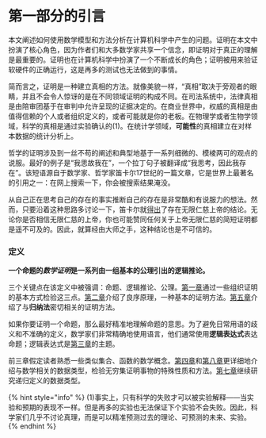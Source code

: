 # 第一部分的引言

本文阐述如何使用数学模型和方法分析在计算机科学中产生的问题。证明在本文中扮演了核心角色，因为作者们和大多数学家共享一个信念，即证明对于真正的理解是最重要的。证明也在计算机科学中扮演了一个不断成长的角色；证明被用来验证软硬件的正确运行，这是再多的测试也无法做到的事情。

简而言之，证明是一种建立真相的方法。就像美貌一样，“真相”取决于旁观者的眼睛，并且不会令人惊讶的是在不同领域证明的构成不同。在司法系统中，法律真相是由陪审团基于在审判中允许呈现的证据决定的。在商业世界中，权威的真相是由值得信赖的个人或者组织定义的，或者可能就是你的老板。在物理学或者生物学领域，科学的真相是通过实验确认的(1)。在统计学领域，**可能性**的真相建立在对样本数据的统计分析上。

哲学的证明涉及到一丝不苟的阐述和典型地基于一系列细微的、模棱两可的观点的说服。最好的例子是“我思故我在”，一个拉丁句子被翻译成“我思考，因此我存在”。该短语源自于数学家、哲学家笛卡尔17世纪的一篇文章，它是世界上最著名的引用之一：在网上搜索一下，你会被搜索结果淹没。

从自己正在思考自己的存在的事实推断自己的存在是非常酷和有说服力的想法。然而，只要沿着这种思路多讨论一下，笛卡尔就[得出](http://www.btinternet.com/\~glynhughes/squashed/descartes.htm)了存在无限仁慈上帝的结论。无论你是否相信无限仁慈的上帝，你也可能赞同任何关于上帝无限仁慈的简短证明都是遥不可及的。因此，就算经由大师之手，这种结论也是不可信的。

### 定义

**一个命题的**_**数学证明**_**是一系列由一组基本的公理引出的逻辑推论。**

三个关键点在该定义中被强调：命题、逻辑推论、公理。[第一章](https://finit-xu.gitbook.io/mcs/i-proofs/1-what-is-a-proof)通过一些组织证明的基本方式检验这三点。[第二章](https://finit-xu.gitbook.io/msc20180606/proofs/2-the-well-ordering-principle)介绍了良序原理，一种基本的证明方法。[第五章](https://finit-xu.gitbook.io/msc20180606/proofs/5-induction)介绍了与**归纳法**密切相关的证明方法。

如果你要证明一个命题，那么最好精准地理解命题的意思。为了避免日常用语的歧义和不准确的定义，数学家们非常精确地使用语言，他们通常使用**逻辑表达式**表达命题；逻辑表达式是[第三章](https://finit-xu.gitbook.io/msc20180606/proofs/3-logical-formulas)的主题。

前三章假定读者熟悉一些类似集合、函数的数学概念。[第四章](https://finit-xu.gitbook.io/msc20180606/proofs/4-mathematical-data-types)和[第八章](https://finit-xu.gitbook.io/msc20180606/proofs/8-infinite-sets)更详细地介绍与数学相关的数据类型，检验无穷集证明事物的特殊性质和方法。[第七章](https://finit-xu.gitbook.io/mcs/i-proofs/7-recursive-data-types)继续研究递归定义的数据类型。

{% hint style="info" %}
(1)事实上，只有科学的失败才可以被实验解释——当实验和预期的表现不一样。但是再多的实验也无法保证下个实验不会失败。因此，科学家们几乎不讨论真理，而是可以精准预测过去的理论、可预测的未来、实验。
{% endhint %}
